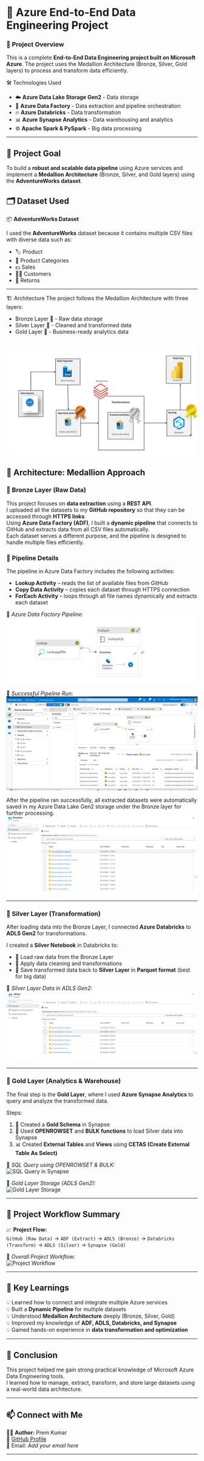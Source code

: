 # 🚀 Azure End-to-End Data Engineering Project  

### 📘 Project Overview  
This is a complete **End-to-End Data Engineering project built on Microsoft Azure**. The project uses the Medallion Architecture (Bronze, Silver, Gold layers) to process and transform data efficiently.

🛠️ Technologies Used

- ☁️ **Azure Data Lake Storage Gen2** - Data storage
- 🧩 **Azure Data Factory** - Data extraction and pipeline orchestration
- 🔥 **Azure Databricks** - Data transformation
- 📊 **Azure Synapse Analytics** - Data warehousing and analytics
- ⚙️ **Apache Spark & PySpark** - Big data processing
---

## 🎯 Project Goal  
To build a **robust and scalable data pipeline** using Azure services and implement a **Medallion Architecture** (Bronze, Silver, and Gold layers) using the **AdventureWorks dataset**.


## 🗂️ Dataset Used  
📦 **AdventureWorks Dataset**  

I used the **AdventureWorks** dataset because it contains multiple CSV files with diverse data such as:  
- 🏷️ Product  
- 📁 Product Categories  
- 💵 Sales  
- 🙍‍♂️ Customers  
- 🔄 Returns  



---
🏗️ Architecture
The project follows the Medallion Architecture with three layers:

- Bronze Layer 🥉 - Raw data storage
- Silver Layer 🥈 - Cleaned and transformed data
- Gold Layer 🥇 - Business-ready analytics data
  
![Project Architecture](https://github.com/Premkumar9799817360/AdventureWork_DataEngineering_Project/blob/main/Project%20Image/Project%20Architecture.png)
---

## 🧩 Architecture: Medallion Approach  

### 🥉 Bronze Layer (Raw Data)
This project focuses on **data extraction** using a **REST API**.  
I uploaded all the datasets to my **GitHub repository** so that they can be accessed through **HTTPS links**.  
Using **Azure Data Factory (ADF)**, I built a **dynamic pipeline** that connects to GitHub and extracts data from all CSV files automatically.  
Each dataset serves a different purpose, and the pipeline is designed to handle multiple files efficiently.  

### 🔧 Pipeline Details  
The pipeline in Azure Data Factory includes the following activities:  
- **Lookup Activity** – reads the list of available files from GitHub  
- **Copy Data Activity** – copies each dataset through HTTPS connection  
- **ForEach Activity** – loops through all file names dynamically and extracts each dataset  

📸 *Azure Data Factory Pipeline:*  
![ADF Pipeline](https://github.com/Premkumar9799817360/AdventureWork_DataEngineering_Project/blob/main/Project%20Image/Pipeline_workflow.jpg)

📸 *Successful Pipeline Run:*  
![ADF Pipeline Success](https://github.com/Premkumar9799817360/AdventureWork_DataEngineering_Project/blob/main/Project%20Image/Pipeline_Successful_Run.jpg)

After the pipeline ran successfully, all extracted datasets were automatically saved in my Azure Data Lake Gen2 storage under the Bronze layer for further processing.
![Bronze Layer](https://github.com/Premkumar9799817360/AdventureWork_DataEngineering_Project/blob/main/Project%20Image/Bronze_Layer_container.jpg)

---

### 🥈 Silver Layer (Transformation)
After loading data into the Bronze Layer, I connected **Azure Databricks** to **ADLS Gen2** for transformations.

I created a **Silver Notebook** in Databricks to:  
- 🧮 Load raw data from the Bronze Layer  
- 🧹 Apply data cleaning and transformations  
- 💾 Save transformed data back to **Silver Layer** in **Parquet format** (best for big data)

📸 *Silver Layer Data in ADLS Gen2:*  
![Silver Layer Storage](https://github.com/Premkumar9799817360/AdventureWork_DataEngineering_Project/blob/main/Project%20Image/Silver_layer_container.jpg)

---

### 🥇 Gold Layer (Analytics & Warehouse)
The final step is the **Gold Layer**, where I used **Azure Synapse Analytics** to query and analyze the transformed data.  

Steps:  
1. 🧱 Created a **Gold Schema** in Synapse  
2. 🔗 Used **OPENROWSET** and **BULK functions** to load Silver data into Synapse  
3. 📊 Created **External Tables** and **Views** using **CETAS (Create External Table As Select)**  

📸 *SQL Query using OPENROWSET & BULK:*  
![SQL Query in Synapse](Premkumar9799817360/AdventureWork_DataEngineering_Project/refs/heads/main/Images/sql_query.png)

📸 *Gold Layer Storage (ADLS Gen2):*  
![Gold Layer Storage](Premkumar9799817360/AdventureWork_DataEngineering_Project/refs/heads/main/Images/gold_layer.png)

---

## 🧱 Project Workflow Summary  

📈 **Project Flow:**  
`GitHub (Raw Data)` → `ADF (Extract)` → `ADLS (Bronze)` → `Databricks (Transform)` → `ADLS (Silver)` → `Synapse (Gold)`  

📸 *Overall Project Workflow:*  
![Project Workflow](Premkumar9799817360/AdventureWork_DataEngineering_Project/refs/heads/main/Images/project_workflow.png)

---

## 🧩 Key Learnings  
💡 Learned how to connect and integrate multiple Azure services  
💡 Built a **Dynamic Pipeline** for multiple datasets  
💡 Understood **Medallion Architecture** deeply (Bronze, Silver, Gold)  
💡 Improved my knowledge of **ADF, ADLS, Databricks, and Synapse**  
💡 Gained hands-on experience in **data transformation and optimization**

---

## 🏁 Conclusion  
This project helped me gain strong practical knowledge of Microsoft Azure Data Engineering tools.  
I learned how to manage, extract, transform, and store large datasets using a real-world data architecture.

---

## 📫 Connect with Me  
👨‍💻 **Author:** Prem Kumar  
🔗 [GitHub Profile](https://github.com/Premkumar9799817360)  
📧 Email: *Add your email here*  

---
